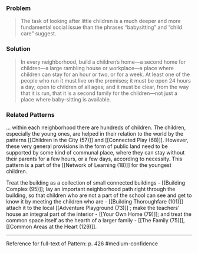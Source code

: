 ### Problem
>The task of looking after little children is a much deeper and more fundamental social issue than the phrases “babysitting” and “child care” suggest.

### Solution
>In every neighborhood, build a children’s home—a second home for children—a large rambling house or workplace—a place where children can stay for an hour or two, or for a week. At least one of the people who run it must live on the premises; it must be open 24 hours a day; open to children of all ages; and it must be clear, from the way that it is run, that it is a second family for the children—not just a place where baby-sitting is available.

### Related Patterns
... within each neighborhood there are hundreds of children. The children, especially the young ones, are helped in their relation to the world by the patterns [[Children in the City (57)]] and [[Connected Play (68)]]. However, these very general provisions in the form of public land need to be supported by some kind of communal place, where they can stay without their parents for a few hours, or a few days, according to necessity. This pattern is a part of the [[Network of Learning (18)]] for the youngest children.

Treat the building as a collection of small connected buildings - [[Building Complex (95)]]; lay an important neighborhood path right through the building, so that children who are not a part of the school can see and get to know it by meeting the children who are - [[Building Thoroughfare (101)]] attach it to the local [[Adventure Playground (73)]] ; make the teachers' house an integral part of the interior - [[Your Own Home (79)]]; and treat the common space itself as the hearth of a larger family - [[The Family (75)]], [[Common Areas at the Heart (129)]].

---
Reference for full-text of Pattern: p. 426 #medium-confidence 